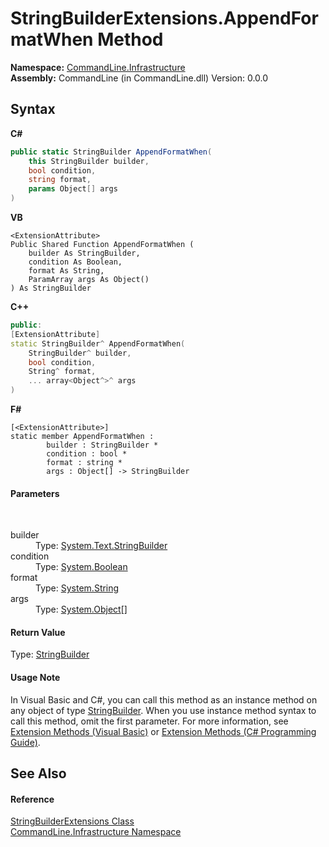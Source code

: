 # StringBuilderExtensions.AppendFormatWhen Method 
 

**Namespace:**&nbsp;<a href="N_CommandLine_Infrastructure">CommandLine.Infrastructure</a><br />**Assembly:**&nbsp;CommandLine (in CommandLine.dll) Version: 0.0.0

## Syntax

**C#**<br />
``` C#
public static StringBuilder AppendFormatWhen(
	this StringBuilder builder,
	bool condition,
	string format,
	params Object[] args
)
```

**VB**<br />
``` VB
<ExtensionAttribute>
Public Shared Function AppendFormatWhen ( 
	builder As StringBuilder,
	condition As Boolean,
	format As String,
	ParamArray args As Object()
) As StringBuilder
```

**C++**<br />
``` C++
public:
[ExtensionAttribute]
static StringBuilder^ AppendFormatWhen(
	StringBuilder^ builder, 
	bool condition, 
	String^ format, 
	... array<Object^>^ args
)
```

**F#**<br />
``` F#
[<ExtensionAttribute>]
static member AppendFormatWhen : 
        builder : StringBuilder * 
        condition : bool * 
        format : string * 
        args : Object[] -> StringBuilder 

```


#### Parameters
&nbsp;<dl><dt>builder</dt><dd>Type: <a href="https://docs.microsoft.com/dotnet/api/system.text.stringbuilder" target="_blank">System.Text.StringBuilder</a><br /></dd><dt>condition</dt><dd>Type: <a href="https://docs.microsoft.com/dotnet/api/system.boolean" target="_blank">System.Boolean</a><br /></dd><dt>format</dt><dd>Type: <a href="https://docs.microsoft.com/dotnet/api/system.string" target="_blank">System.String</a><br /></dd><dt>args</dt><dd>Type: <a href="https://docs.microsoft.com/dotnet/api/system.object" target="_blank">System.Object</a>[]<br /></dd></dl>

#### Return Value
Type: <a href="https://docs.microsoft.com/dotnet/api/system.text.stringbuilder" target="_blank">StringBuilder</a>

#### Usage Note
In Visual Basic and C#, you can call this method as an instance method on any object of type <a href="https://docs.microsoft.com/dotnet/api/system.text.stringbuilder" target="_blank">StringBuilder</a>. When you use instance method syntax to call this method, omit the first parameter. For more information, see <a href="https://docs.microsoft.com/dotnet/visual-basic/programming-guide/language-features/procedures/extension-methods">Extension Methods (Visual Basic)</a> or <a href="https://docs.microsoft.com/dotnet/csharp/programming-guide/classes-and-structs/extension-methods">Extension Methods (C# Programming Guide)</a>.

## See Also


#### Reference
<a href="T_CommandLine_Infrastructure_StringBuilderExtensions">StringBuilderExtensions Class</a><br /><a href="N_CommandLine_Infrastructure">CommandLine.Infrastructure Namespace</a><br />